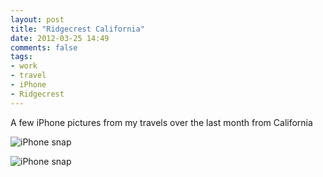 ```yaml
---
layout: post
title: "Ridgecrest California"
date: 2012-03-25 14:49
comments: false
tags:
- work
- travel
- iPhone
- Ridgecrest
---
```

A few iPhone pictures from my travels over the last month from California


![iPhone snap](http://media.eick.us/media/photographs/2012/2012-03-25/Ridgecrest-2.jpg)






![iPhone snap](http://media.eick.us/media/photographs/2012/2012-03-25/Ridgecrest-1.jpg)

